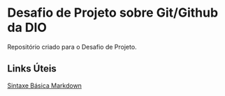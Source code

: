 # Desafio de Projeto sobre Git/Github da DIO
Repositório criado para o Desafio de Projeto.

## Links Úteis
[Sintaxe Básica Markdown](htts://www.markdownguide.org/basic-syntax/)
